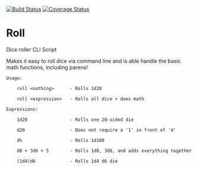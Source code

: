 [![Build Status](https://travis-ci.org/Vlek/roll.svg?branch=master)](https://travis-ci.org/Vlek/roll)
[![Coverage Status](https://coveralls.io/repos/github/Vlek/roll/badge.svg?branch=master)](https://coveralls.io/github/Vlek/roll?branch=master)

# Roll

Dice roller CLI Script

Makes it easy to roll dice via command line and is able handle the basic
math functions, including parens!

    Usage:

        roll <nothing>      - Rolls 1d20

        roll <expression>   - Rolls all dice + does math

    Expressions:

        1d20                - Rolls one 20-sided die

        d20                 - Does not require a '1' in front of 'd'

        d%                  - Rolls 1d100

        d8 + 3d6 + 5        - Rolls 1d8, 3d6, and adds everything together

        (1d4)d6             - Rolls 1d4 d6 die

